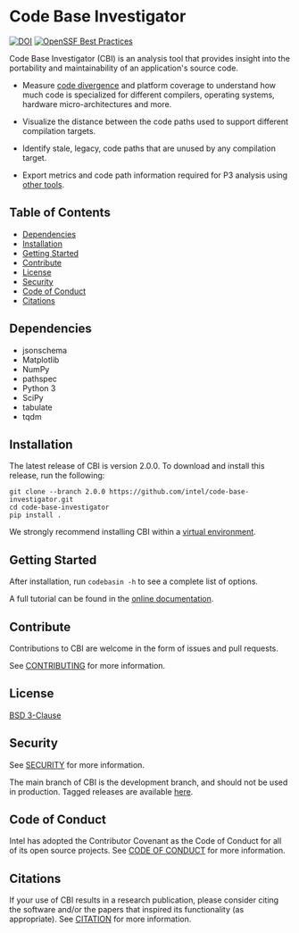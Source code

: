 # Code Base Investigator

[![DOI](https://zenodo.org/badge/DOI/10.5281/zenodo.5018973.svg)](https://doi.org/10.5281/zenodo.5018973)
[![OpenSSF Best Practices](https://www.bestpractices.dev/projects/8679/badge)](https://www.bestpractices.dev/projects/8679)

Code Base Investigator (CBI) is an analysis tool that provides insight into the
portability and maintainability of an application's source code.

- Measure [code divergence](http://doi.org/10.1109/P3HPC.2018.00006) and
  platform coverage to understand how much code is specialized for different
  compilers, operating systems, hardware micro-architectures and more.

- Visualize the distance between the code paths used to support different
  compilation targets.

- Identify stale, legacy, code paths that are unused by any compilation target.

- Export metrics and code path information required for P3 analysis using [other
  tools](https://intel.github.io/p3-analysis-library/).


## Table of Contents

- [Dependencies](#dependencies)
- [Installation](#installation)
- [Getting Started](#getting-started)
- [Contribute](#contribute)
- [License](#license)
- [Security](#security)
- [Code of Conduct](#code-of-conduct)
- [Citations](#citations)


## Dependencies

- jsonschema
- Matplotlib
- NumPy
- pathspec
- Python 3
- SciPy
- tabulate
- tqdm


## Installation

The latest release of CBI is version 2.0.0. To download and install this
release, run the following:

```
git clone --branch 2.0.0 https://github.com/intel/code-base-investigator.git
cd code-base-investigator
pip install .
```

We strongly recommend installing CBI within a [virtual
environment](https://docs.python.org/3/library/venv.html).

## Getting Started

After installation, run `codebasin -h` to see a complete list of options.

A full tutorial can be found in the [online
documentation](https://intel.github.io/code-base-investigator/).


## Contribute

Contributions to CBI are welcome in the form of issues and pull requests.

See [CONTRIBUTING](CONTRIBUTING.md) for more information.


## License

[BSD 3-Clause](./LICENSE)


## Security

See [SECURITY](SECURITY.md) for more information.

The main branch of CBI is the development branch, and should not be used in
production.  Tagged releases are available
[here](https://github.com/intel/code-base-investigator/releases).


## Code of Conduct

Intel has adopted the Contributor Covenant as the Code of Conduct for all of
its open source projects. See [CODE OF CONDUCT](CODE_OF_CONDUCT.md) for more
information.


## Citations

If your use of CBI results in a research publication, please consider citing
the software and/or the papers that inspired its functionality (as
appropriate). See [CITATION](CITATION.cff) for more information.
